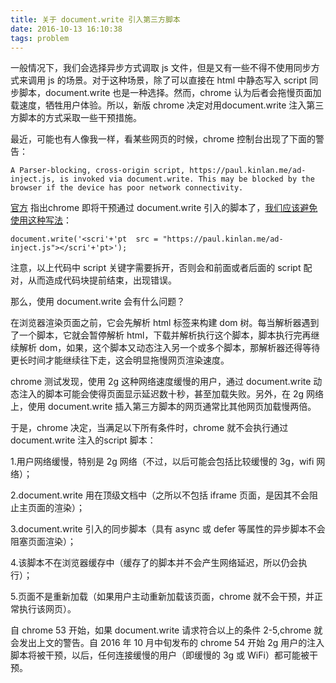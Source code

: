 ```yaml
---
title: 关于 document.write 引入第三方脚本
date: 2016-10-13 16:10:38
tags: problem
---
```


一般情况下，我们会选择异步方式调取 js 文件，但是又有一些不得不使用同步方式来调用 js 的场景。对于这种场景，除了可以直接在 html 中静态写入 script 同步脚本，document.write 也是一种选择。然而，chrome 认为后者会拖慢页面加载速度，牺牲用户体验。所以，新版 chrome 决定对用document.write 注入第三方脚本的方式采取一些干预措施。

<!-- more -->

最近，可能也有人像我一样，看某些网页的时候，chrome 控制台出现了下面的警告：

``` 
A Parser-blocking, cross-origin script, https://paul.kinlan.me/ad-inject.js, is invoked via document.write. This may be blocked by the browser if the device has poor network connectivity.
```
 
[官方](https://developers.google.com/web/updates/2016/08/removing-document-write) 指出chrome 即将干预通过 document.write 引入的脚本了，[我们应该避免使用这种写法](http://blog.dareboost.com/en/2016/09/avoid-using-document-write-scripts-injection/)：

``` 
document.write('<scri'+'pt  src = "https://paul.kinlan.me/ad-inject.js"></scri'+'pt>');
```

注意，以上代码中 script 关键字需要拆开，否则会和前面或者后面的 script 配对，从而造成代码块提前结束，出现错误。

那么，使用 document.write 会有什么问题？

在浏览器渲染页面之前，它会先解析 html 标签来构建 dom 树。每当解析器遇到了一个脚本，它就会暂停解析 html，下载并解析执行这个脚本，脚本执行完再继续解析 dom，如果，这个脚本又动态注入另一个或多个脚本，那解析器还得等待更长时间才能继续往下走，这会明显拖慢网页渲染速度。

chrome 测试发现，使用 2g 这种网络速度缓慢的用户，通过 document.write 动态注入的脚本可能会使得页面显示延迟数十秒，甚至加载失败。另外，在 2g 网络上，使用 document.write 插入第三方脚本的网页通常比其他网页加载慢两倍。

于是，chrome 决定，当满足以下所有条件时，chrome 就不会执行通过 document.write 注入的script 脚本：

1.用户网络缓慢，特别是 2g 网络（不过，以后可能会包括比较缓慢的 3g，wifi 网络）；

2.document.write 用在顶级文档中（之所以不包括 iframe 页面，是因其不会阻止主页面的渲染）；

3.document.write 引入的同步脚本（具有 async 或 defer 等属性的异步脚本不会阻塞页面渲染）；

4.该脚本不在浏览器缓存中（缓存了的脚本并不会产生网络延迟，所以仍会执行）；

5.页面不是重新加载（如果用户主动重新加载该页面，chrome 就不会干预，并正常执行该网页）。

自 chrome 53 开始，如果 document.write 请求符合以上的条件 2-5,chrome 就会发出上文的警告。自 2016 年 10 月中旬发布的 chrome 54 开始 2g 用户的注入脚本将被干预，以后，任何连接缓慢的用户（即缓慢的 3g 或 WiFi）都可能被干预。

